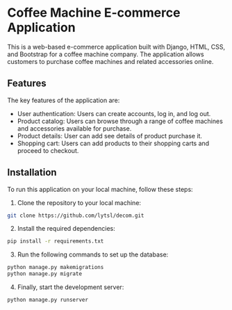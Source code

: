 # Coffee Machine E-commerce Application

This is a web-based e-commerce application built with Django, HTML, CSS, and Bootstrap for a coffee machine company. The application allows customers to purchase coffee machines and related accessories online.

## Features

The key features of the application are:

- User authentication: Users can create accounts, log in, and log out.
- Product catalog: Users can browse through a range of coffee machines and accessories available for purchase.
- Product details: User can add see details of product purchase it.
- Shopping cart: Users can add products to their shopping carts and proceed to checkout.

## Installation

To run this application on your local machine, follow these steps:

1. Clone the repository to your local machine:

```bash
git clone https://github.com/lytsl/decom.git
```

2. Install the required dependencies:

```bash
pip install -r requirements.txt
```

3. Run the following commands to set up the database:

```bash
python manage.py makemigrations
python manage.py migrate
```

4. Finally, start the development server:

```bash
python manage.py runserver
```
